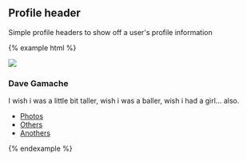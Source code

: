## Profile header

Simple profile headers to show off a user's profile information

{% example html %}
<div class="profile-header text-center" style="background-image: url({{ relative }}assets/img/iceland.jpg); ">
  <div class="container-fluid">
    <div class="container-inner">
      <img class="img-circle media-object" src="{{ relative }}assets/img/avatar-dhg.png">
      <h3 class="profile-header-user">Dave Gamache</h3>
      <p class="profile-header-bio">I wish i was a little bit taller, wish i was a baller, wish i had a girl… also.</p>
    </div>
  </div>
  <nav class="profile-header-nav">
    <ul class="nav nav-tabs">
      <li class="active"><a href="#">Photos</a></li>
      <li><a href="#">Others</a></li>
      <li><a href="#">Anothers</a></li>
    </ul>
  </nav>
</div>
{% endexample %}
